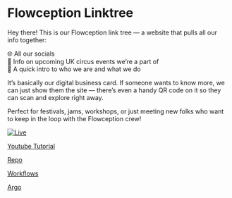 # Flowception Linktree
Hey there! This is our Flowception link tree — a website that pulls all our info together:

🌐 All our socials </br>
🎪 Info on upcoming UK circus events we’re a part of </br>
🤹 A quick intro to who we are and what we do

It’s basically our digital business card. If someone wants to know more, we can just show them the site — there’s even a handy QR code on it so they can scan and explore right away.

Perfect for festivals, jams, workshops, or just meeting new folks who want to keep in the loop with the Flowception crew!


[![Live](https://github.com/InvisiBug/flowception-linktree/actions/workflows/live.yaml/badge.svg)](https://github.com/InvisiBug/flowception-linktree/actions/workflows/live.yaml&kill_cache=1)

[Youtube Tutorial](https://youtu.be/eFzNekhVhmM?si=0hWMdbe4T5K5vJPP)

[Repo](https://github.com/InvisiBug/flowception-linktree)

[Workflows](https://github.com/InvisiBug/flowception-linktree/actions)

[Argo](https://192.168.1.60/applications/argocd/flowception-linktree)